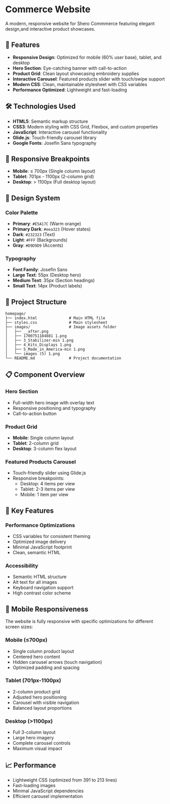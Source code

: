 # Commerce Website

A modern, responsive website for Shero Commmerce featuring elegant design,and interactive product showcases.

## 🌟 Features

- **Responsive Design**: Optimized for mobile (60% user base), tablet, and desktop
- **Hero Section**: Eye-catching banner with call-to-action
- **Product Grid**: Clean layout showcasing embroidery supplies
- **Interactive Carousel**: Featured products slider with touch/swipe support
- **Modern CSS**: Clean, maintainable stylesheet with CSS variables
- **Performance Optimized**: Lightweight and fast-loading

## 🛠️ Technologies Used

- **HTML5**: Semantic markup structure
- **CSS3**: Modern styling with CSS Grid, Flexbox, and custom properties
- **JavaScript**: Interactive carousel functionality
- **Glide.js**: Touch-friendly carousel library
- **Google Fonts**: Josefin Sans typography

## 📱 Responsive Breakpoints

- **Mobile**: ≤ 700px (Single column layout)
- **Tablet**: 701px - 1100px (2-column grid)
- **Desktop**: > 1100px (Full desktop layout)

## 🎨 Design System

### Color Palette
- **Primary**: `#E5A17C` (Warm orange)
- **Primary Dark**: `#eea323` (Hover states)
- **Dark**: `#232323` (Text)
- **Light**: `#FFF` (Backgrounds)
- **Gray**: `#D9D9D9` (Accents)

### Typography
- **Font Family**: Josefin Sans
- **Large Text**: 55px (Desktop hero)
- **Medium Text**: 35px (Section headings)
- **Small Text**: 14px (Product labels)

## 📂 Project Structure

```
homepage/
├── index.html              # Main HTML file
├── styles.css              # Main stylesheet
├── images/                 # Image assets folder
│   ├── __after.png
│   ├── 1700751184881 1.png
│   ├── 3_Stabilizer-min 1.png
│   ├── 4_Kits_Displays 1.png
│   ├── 5_Made_in_America-min 1.png
│   └── images (5) 1.png
└── README.md               # Project documentation
```


## 📋 Component Overview

### Hero Section
- Full-width hero image with overlay text
- Responsive positioning and typography
- Call-to-action button

### Product Grid
- **Mobile**: Single column layout
- **Tablet**: 2-column grid
- **Desktop**: 3-column flex layout

### Featured Products Carousel
- Touch-friendly slider using Glide.js
- Responsive breakpoints:
  - Desktop: 4 items per view
  - Tablet: 2-3 items per view
  - Mobile: 1 item per view

## 🎯 Key Features

### Performance Optimizations
- CSS variables for consistent theming
- Optimized image delivery
- Minimal JavaScript footprint
- Clean, semantic HTML

### Accessibility
- Semantic HTML structure
- Alt text for all images
- Keyboard navigation support
- High contrast color scheme

## 📱 Mobile Responsiveness

The website is fully responsive with specific optimizations for different screen sizes:

### Mobile (≤700px)
- Single column product layout
- Centered hero content
- Hidden carousel arrows (touch navigation)
- Optimized padding and spacing

### Tablet (701px-1100px)
- 2-column product grid
- Adjusted hero positioning
- Carousel with visible navigation
- Balanced layout proportions

### Desktop (>1100px)
- Full 3-column layout
- Large hero imagery
- Complete carousel controls
- Maximum visual impact


## 📈 Performance

- Lightweight CSS (optimized from 391 to 213 lines)
- Fast-loading images
- Minimal JavaScript dependencies
- Efficient carousel implementation

